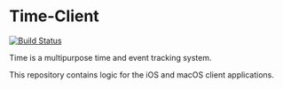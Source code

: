 # Time-Client

[![Build Status](https://travis-ci.com/Tornquist/Time-Client.svg?branch=master)](https://travis-ci.com/Tornquist/Time-Client)

Time is a multipurpose time and event tracking system.

This repository contains logic for the iOS and macOS client applications.
